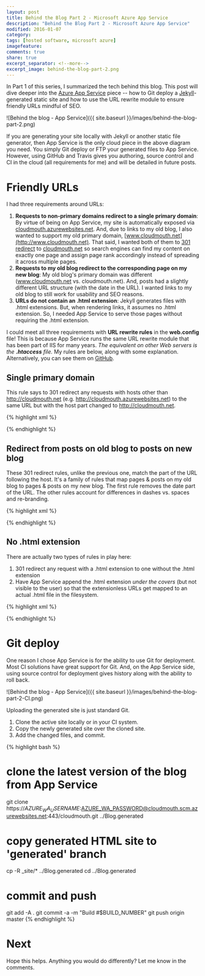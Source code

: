 ```yaml
---
layout: post
title: Behind the Blog Part 2 - Microsoft Azure App Service
description: "Behind the Blog Part 2 - Microsoft Azure App Service"
modified: 2016-01-07
category: 
tags: [hosted software, microsoft azure]
imagefeature:
comments: true
share: true
excerpt_separator: <!--more-->
excerpt_image: behind-the-blog-part-2.png
---
```

In Part 1 of this series, I summarized the tech behind this blog.  This post will dive deeper into the [Azure App Service](https://azure.microsoft.com/en-us/services/app-service/) piece -- how to Git deploy a [Jekyll](https://jekyllrb.com/)-generated static site and how to use the URL rewrite module to ensure friendly URLs mindful of SEO.<!--more-->

![Behind the blog - App Service]({{ site.baseurl }}/images/behind-the-blog-part-2.png)

If you are generating your site locally with Jekyll or another static file generator, then App Service is the only cloud piece in the above diagram you need. You simply Git deploy or FTP your generated files to App Service.  However, using GitHub and Travis gives you authoring, source control and CI in the cloud (all requirements for me) and will be detailed in future posts.

# Friendly URLs

I had three requirements around URLs:

1. **Requests to non-primary domains redirect to a single primary domain**: By virtue of being on App Service, my site is automatically exposed via [cloudmouth.azurewebsites.net](http://cloudmouth.azurewebsites.net).  And, due to links to my old blog, I also wanted to support my old primary domain, [www.cloudmouth.net](http://www.cloudmouth.net).  That said, I wanted both of them to [301 redirect](https://en.wikipedia.org/wiki/HTTP_301) to [cloudmouth.net](http://cloudmouth.net) so search engines can find my content on exactly one page and assign page rank accordingly instead of spreading it across multiple pages.
2. **Requests to my old blog redirect to the corresponding page on my new blog**: My old blog's primary domain was different (www.cloudmouth.net vs. cloudmouth.net). And, posts had a slightly different URL structure (with the date in the URL). I wanted links to my old blog to still work for usability and SEO reasons. 
3. **URLs do not contain an .html extension**: Jekyll generates files with .html extensions. But, when rendering links, it assumes no .html extension. So, I needed App Service to serve those pages without requiring the .html extension.

I could meet all three requirements with **URL rewrite rules** in the **web.config** file! This is because App Service runs the same URL rewrite module that has been part of IIS for many years. *The equivalent on other Web servers is the **.htaccess** file.* My rules are below, along with some explanation. Alternatively, you can see them on [GitHub](https://github.com/mohitsriv/Blog/blob/master/web.config).

## Single primary domain

This rule says to 301 redirect any requests with hosts other than http://cloudmouth.net (e.g. http://cloudmouth.azurewebsites.net) to the same URL but with the host part changed to http://cloudmouth.net.  

{% highlight xml %}
<?xml version="1.0" encoding="UTF-8"?>
<configuration>
<system.webServer>
<rewrite>
<rules>
  <rule name="Single Primary Domain" stopProcessing="true">
    <match url="(.*)" ignoreCase="false" />
    <conditions logicalGrouping="MatchAll">
      <add input="{HTTP_HOST}" pattern="" ignoreCase="false" />
      <add input="{HTTP_HOST}" negate="true" pattern="^cloudmouth\.net" ignoreCase="false" />
    </conditions>
    <action type="Redirect" url="http://cloudmouth.net/{R:1}" redirectType="Permanent" />
  </rule>    
</rules>
</rewrite>
</system.webServer>
</configuration>
{% endhighlight %}

## Redirect from posts on old blog to posts on new blog

These 301 redirect rules, unlike the previous one, match the part of the URL following the host. It's a family of rules that map pages & posts on my old blog to pages & posts on my new blog. The first rule removes the date part of the URL. The other rules account for differences in dashes vs. spaces and re-branding.

{% highlight xml %}
<?xml version="1.0" encoding="UTF-8"?>
<configuration>
<system.webServer>
<rewrite>
<rules>
  <rule name="oldblogtonewblog" stopProcessing="true">
    <match url="200[0-9]/[0-9][0-9]/[0-9][0-9]/(.*)/" />
    <action type="Redirect" url="{R:1}" redirectType="Permanent" />
  </rule>    
  <rule name="oldblogtonewblog3" stopProcessing="true">
    <match url="category/windows-azure/" />
    <action type="Redirect" url="tags/#microsoft%20azure" redirectType="Permanent" />
  </rule>
  <rule name="oldblogtonewblog4" stopProcessing="true">
    <match url="category/(.*)\-(.*)/" />
    <action type="Redirect" url="tags/#{R:1}%20{R:2}" redirectType="Permanent" />
  </rule>    
  <rule name="oldblogtonewblog5" stopProcessing="true">
    <match url="category/(.*)/" />
    <action type="Redirect" url="tags/#{R:1}" redirectType="Permanent" />
  </rule>
</rules>
</rewrite>
</system.webServer>
</configuration>
{% endhighlight %}

## No .html extension

There are actually two types of rules in play here:

1. 301 redirect any request with a .html extension to one without the .html extension
2. Have App Service append the .html extension *under the covers* (but not visible to the user) so that the extensionless URLs get mapped to an actual .html file in the filesystem.

{% highlight xml %}
<?xml version="1.0" encoding="UTF-8"?>
<configuration>
<system.webServer>
<rewrite>
<rules>
  <rule name="extensionless" stopProcessing="true">
    <match url="(.*)\.html$" />
    <action type="Redirect" url="{R:1}" redirectType="Permanent" />
  </rule>
  <rule name="removeextension" enabled="true">
    <match url=".*" negate="false" />
    <conditions>
      <add input="{REQUEST_FILENAME}" matchType="IsFile" negate="true" />
      <add input="{REQUEST_FILENAME}" matchType="IsDirectory" negate="true" />
      <add input="{URL}" pattern="(.*)\.(.*)" negate="true" />
    </conditions>
    <action type="Rewrite" url="{R:0}.html" />
  </rule>
</rules>
</rewrite>
</system.webServer>
</configuration>
{% endhighlight %}

# Git deploy

One reason I chose App Service is for the ability to use Git for deployment. Most CI solutions have great support for Git. And, on the App Service side, using source control for deployment gives history along with the ability to roll back.

![Behind the blog - App Service]({{ site.baseurl }}/images/behind-the-blog-part-2-CI.png)

Uploading the generated site is just standard Git.

1. Clone the active site locally or in your CI system.
2. Copy the newly generated site over the cloned site.
3. Add the changed files, and commit.

{% highlight bash %}
# clone the latest version of the blog from App Service
git clone https://$AZURE_WA_USERNAME:$AZURE_WA_PASSWORD@cloudmouth.scm.azurewebsites.net:443/cloudmouth.git ../Blog.generated

# copy generated HTML site to 'generated' branch
cp -R _site/* ../Blog.generated
cd ../Blog.generated

# commit and push
git add -A .
git commit -a -m "Build #$BUILD_NUMBER"
git push origin master
{% endhighlight %}

# Next

Hope this helps.  Anything you would do differently?  Let me know in the comments.